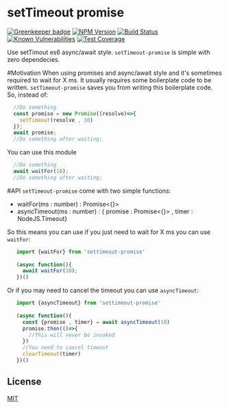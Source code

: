 # setTimeout promise

[![Greenkeeper badge](https://badges.greenkeeper.io/hisco/settimeout-promise.svg)](https://greenkeeper.io/)
[![NPM Version][npm-image]][npm-url]
[![Build Status][travis-image]][travis-url]
[![Known Vulnerabilities][snyk-image]][snyk-url]
[![Test Coverage][coveralls-image]][coveralls-url]

Use setTimout es6 async/await style.
`setTimeout-promise` is simple with zero dependecies.

#Motivation
When using promises and async/await style and it's sometimes required to wait for X ms.
It usually requires some boilerplate code to be written.
`setTimeout-promise` saves you from writing this boilerplate code.
So, instead of:
```ts
  //Do something
  const promise = new Promise((resolve)=>{
    setTimeout(resolve , 10)
  });
  await promise;
  //Do something after waiting;
```
You can use this module
```ts
  //Do something
  await waitFor(10);
  //Do something after waiting;
```

#API
`setTimeout-promise` come with two simple functions:
 * waitFor(ms : number) : Promise<{}>
 * asyncTimeout(ms : number) : { promise : Promise<{}> , timer : NodeJS.Timeout}

 So this means you can use if you just need to wait for X ms you can use `waitFor`:
 ```ts
    import {waitFor} from 'settimeout-promise'
    
    (async function(){
      await waitFor(10);
    })()
 ```
  Or if you may need to cancel the timeout you can use `asyncTimeout`:
 ```ts
    import {asyncTimeout} from 'settimeout-promise'
    
    (async function(){
      const {promise , timer} = await asyncTimeout(10)
      promise.then(()=>{
        //This will never be invoked
      })
      //You need to cancel timeout
      clearTimeout(timer)
    })()
 ```

## License

  [MIT](LICENSE)

[npm-image]: https://img.shields.io/npm/v/settimeout-promise.svg
[npm-url]: https://npmjs.org/package/settimeout-promise
[travis-image]: https://img.shields.io/travis/hisco/settimeout-promise/master.svg?style=flat-square
[travis-url]: https://travis-ci.org/hisco/settimeout-promise
[snyk-image]: https://snyk.io/test/github/hisco/settimeout-promise/badge.svg?targetFile=package.json
[snyk-url]: https://snyk.io/test/github/hisco/settimeout-promise/badge.svg?targetFile=package.json
[coveralls-image]: https://coveralls.io/repos/github/hisco/settimeout-promise/badge.svg?branch=master
[coveralls-url]: https://coveralls.io/github/hisco/settimeout-promise?branch=master





